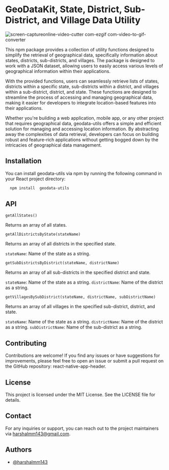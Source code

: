 # GeoDataKit, State, District, Sub-District, and Village Data Utility


![screen-captureonline-video-cutter com-ezgif com-video-to-gif-converter](https://github.com/harshalmm143/geodata-utils/assets/102899317/5d837f5e-2fc1-4b0d-81f8-d31c61aae526)



This npm package provides a collection of utility functions designed to simplify the retrieval of geographical data, specifically information about states, districts, sub-districts, and villages. The package is designed to work with a JSON dataset, allowing users to easily access various levels of geographical information within their applications.

With the provided functions, users can seamlessly retrieve lists of states, districts within a specific state, sub-districts within a district, and villages within a sub-district, district, and state. These functions are designed to streamline the process of accessing and managing geographical data, making it easier for developers to integrate location-based features into their applications.

Whether you're building a web application, mobile app, or any other project that requires geographical data, geodata-utils offers a simple and efficient solution for managing and accessing location information. By abstracting away the complexities of data retrieval, developers can focus on building robust and feature-rich applications without getting bogged down by the intricacies of geographical data management.

## Installation

You can install geodata-utils via npm by running the following command in your React project directory:

```bash
  npm install  geodata-utils
```

## API

`getAllStates()`

Returns an array of all states.

`getAllDistrictsByState(stateName)`

Returns an array of all districts in the specified state.

`stateName`: Name of the state as a string.

`getSubDistrictsByDistrict(stateName, districtName)`

Returns an array of all sub-districts in the specified district and state.

`stateName`: Name of the state as a string.
`districtName`: Name of the district as a string.

`getVillagesBySubDistrict(stateName, districtName, subDistrictName)`

Returns an array of all villages in the specified sub-district, district, and state.

`stateName`: Name of the state as a string.
`districtName`: Name of the district as a string.
`subDistrictName`: Name of the sub-district as a string.

## Contributing

Contributions are welcome! If you find any issues or have suggestions for improvements, please feel free to open an issue or submit a pull request on the GitHub repository: react-native-app-header.

## License

This project is licensed under the MIT License. See the LICENSE file for details.

## Contact

For any inquiries or support, you can reach out to the project maintainers via harshalmm143@gmail.com.

## Authors

- [@harshalmm143](https://www.github.com/harshalmm143)
